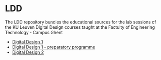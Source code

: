 # LDD
The LDD repository bundles the educational sources for the lab sessions of the KU Leuven Digital Design courses 
taught at the Factulty of Engineering Technology - Campus Ghent
* [Digital Design 1](https://onderwijsaanbod.kuleuven.be/syllabi/n/JPI228N.htm#activetab=doelstellingen_idp827408)
* [Digital Design 1 - preparatory programme](https://onderwijsaanbod.kuleuven.be/syllabi/n/JPI22BN.htm#activetab=doelstellingen_idp3088832)
* [Digital Design 2](https://onderwijsaanbod.kuleuven.be/syllabi/n/JPI0G1N.htm#activetab=doelstellingen_idp2947376)
